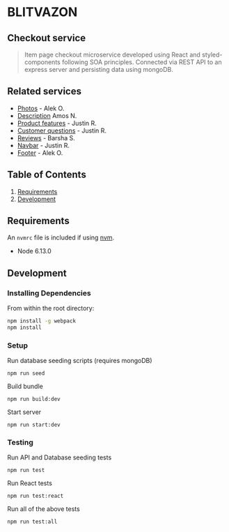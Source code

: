 # BLITVAZON

## Checkout service

> Item page checkout microservice developed using React and styled-components following SOA principles. Connected via REST API to an express server and persisting data using mongoDB.

## Related services

- [Photos](https://github.com/blitva/photos-service) - Alek O.
- [Description](https://github.com/blitva/description-service) Amos N.
- [Product features](https://github.com/blitva/product-features-service) - Justin R.
- [Customer questions](https://github.com/blitva/customer-questions-service) - Justin R.
- [Reviews](https://github.com/blitva/reviews-service) - Barsha S.
- [Navbar](https://github.com/blitva/nav-bar) - Justin R.
- [Footer](https://github.com/blitva/footer) - Alek O.

## Table of Contents

1. [Requirements](#requirements)
1. [Development](#development)

## Requirements

An `nvmrc` file is included if using [nvm](https://github.com/creationix/nvm).

- Node 6.13.0

## Development

### Installing Dependencies

From within the root directory:

```sh
npm install -g webpack
npm install
```

### Setup

Run database seeding scripts (requires mongoDB)

```
npm run seed
```

Build bundle

```
npm run build:dev
```

Start server

```
npm run start:dev
```

### Testing

Run API and Database seeding tests

```
npm run test
```

Run React tests

```
npm run test:react
```

Run all of the above tests

```
npm run test:all
```
